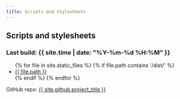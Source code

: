 ```yaml
---
title: Scripts and stylesheets
---
```


## Scripts and stylesheets

### Last build: {{ site.time | date: "%Y-%m-%d %H:%M" }}

<ul>
{% for file in site.static_files %}
    {% if file.path contains '/dist/' %}
        <li><a href="{{ file.path }}" title="Updated: {{ file.modified_time | date: "%Y-%m-%d %H:%M" }}">{{ file.path }}</a></li>
    {% endif %}
{% endfor %}
</ul>

<p>GitHub repo: <a href="{{ site.github.repository_url }}">{{ site.github.project_title }}</a></p>




